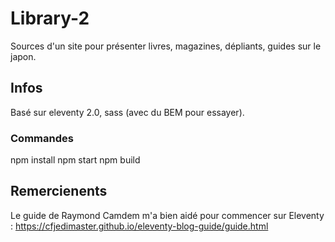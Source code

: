 # Library-2
Sources d'un site pour présenter livres, magazines, dépliants, guides sur le japon.

## Infos

Basé sur eleventy 2.0, sass (avec du BEM pour essayer).

### Commandes

npm install
npm start
npm build

## Remercienents

Le guide de Raymond Camdem m'a bien aidé pour commencer sur Eleventy : https://cfjedimaster.github.io/eleventy-blog-guide/guide.html
